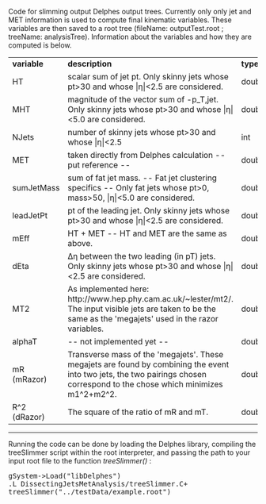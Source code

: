 Code for slimming output Delphes output trees.  Currently only only jet and MET information is used to compute
final kinematic variables.  These variables are then saved to a root tree (fileName: outputTest.root ; 
treeName: analysisTree).  Information about the variables and how they are computed is below. 


<table> 
<tr>  
  <td> <b>variable</b> </td>
  <td> <b>description</b> </td>
  <td> <b>type</b> </td>
</tr> 
<tr> 
  <td> HT </td>
  <td> scalar sum of jet pt.  Only skinny jets whose pt>30 and whose |η|<2.5 are considered. </td> 
  <td> double </td>
</tr>
<tr>
  <td> MHT </td>
  <td> magnitude of the vector sum of -p_T,jet.  Only skinny jets whose pt>30 and whose |η|<5.0 are 
considered. </td>
  <td> double </td>
</tr>
<tr>
  <td> NJets </td>
  <td> number of skinny jets whose pt>30 and whose |η|<2.5 </td>
  <td> int </td>
</tr>
<tr>
  <td> MET </td>
  <td> taken directly from Delphes calculation -- put reference -- </td>
  <td> double </td>
</tr>
<tr> 
  <td> sumJetMass </td>
  <td> sum of fat jet mass. -- Fat jet clustering specifics -- Only fat jets whose pt>0, mass>50, 
|η|<5.0 are considered. </td>
  <td> double </td> 
</tr>
<tr>
  <td> leadJetPt </td>
  <td> pt of the leading jet.  Only skinny jets whose pt>30 and whose |η|<2.5 are considered. </td>
  <td> double </td>
</tr>
<tr>
  <td> mEff </td>
  <td> HT + MET -- HT and MET are the same as above. </td>
  <td> double </td>
</tr>
<tr>
  <td> dEta </td> 
  <td> Δη between the two leading (in pT) jets.  Only skinny jets whose pt>30 and whose |η|<2.5 are 
considered. </td>
  <td> double </td>
</tr>
<tr>  
  <td> MT2 </td>
  <td> As implemented here: http://www.hep.phy.cam.ac.uk/~lester/mt2/.  The input visible jets 
  are taken to be the same as the 'megajets' used in the razor variables.</td>
  <td> double </td>
</tr>
<tr>
  <td> alphaT </td>
  <td> -- not implemented yet -- </td>
  <td> double </td>
</tr>
<tr>
  <td> mR (mRazor) </td>
  <td> Transverse mass of the 'megajets'.  These megajets are found by combining the event into 
  two jets, the two pairings chosen correspond to the chose which minimizes m1^2+m2^2.</td>
  <td> double </td>
</tr>
<tr>
  <td> R^2 (dRazor) </td> 
  <td> The square of the ratio of mR and mT.</td>
  <td> double </td>
</tr>
</table>

<hr>
Running the code can be done by loading the Delphes library, compiling the treeSlimmer script
within the root interpreter, and passing the path to your input root file to the function <i>treeSlimmer()</i> :

<pre>
gSystem->Load("libDelphes")
.L DissectingJetsMetAnalysis/treeSlimmer.C+
treeSlimmer("../testData/example.root")
</pre>
